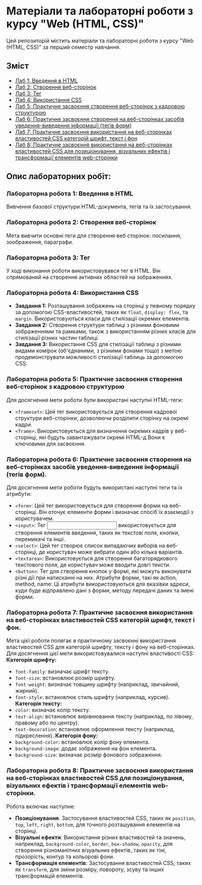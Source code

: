 # Матеріали та лабораторні роботи з курсу "Web (HTML, CSS)"

Цей репозиторій містить матеріали та лабораторні роботи з курсу "Web (HTML, CSS)" за перший семестр навчання.

## Зміст
- [Лаб 1: Введення в HTML](#лаб-1-введення-в-html)
- [Лаб 2: Створення веб-сторінок](#лаб-2-створення-веб-сторінок)
- [Лаб 3: Тег <area>](#лаб-3-тег-area)
- [Лаб 4: Використання CSS](#лаб-4-використання-css)
- [Лаб 5: Практичне засвоєння створення веб-сторінок з кадровою структурою](#лаб-5-практичне-засвоєння-створення-веб-сторінок-з-кадровою-структурою)
- [Лаб 6: Практичне засвоєння створення на веб-сторінках засобів уведення-виведення інформації (тегів форм)](#лаб-6-практичне-засвоєння-створення-на-веб-сторінках-засобів-уведення-виведення-інформації-тегів-форм)
- [Лаб 7: Практичне засвоєння використання на веб-сторінках властивостей CSS категорій шрифт, текст і фон](#лаб-7-практичне-засвоєння-використання-на-веб-сторінках-властивостей-css-категорій-шрифт-текст-і-фон)
- [Лаб 8: Практичне засвоєння використання на веб-сторінках властивостей CSS для позиціонування, візуальних ефектів і трансформації елементів web-сторінки](#лаб-8-практичне-засвоєння-використання-на-веб-сторінках-властивостей-css-для-позиціонування-візуальних-ефектів-і-трансформації-елементів-web-сторінки)

## Опис лабораторних робіт:

### Лабораторна робота 1: Введення в HTML
Вивчення базової структури HTML-документа, тегів та їх застосування.

### Лабораторна робота 2: Створення веб-сторінок
Мета вивчити основні теги для створення веб сторінок: посилання, зоображення, параграфи.

### Лабораторна робота 3: Тег <area>
У ході виконання роботи використовувався тег <area> в HTML. Він спрямований на створення активних областей на зображеннях.

### Лабораторна робота 4: Використання CSS
- **Завдання 1:** Розташування зображень на сторінці у певному порядку за допомогою CSS-властивостей, таких як `float`, `display: flex`, та `margin`. Використовуються класи для стилізації окремих елементів.
- **Завдання 2:** Створення структури таблиці з різними фоновими зображеннями та рамками, також з використанням різних класів для стилізації різних частин таблиці.
- **Завдання 3:** Використання CSS для стилізації таблиці з різними видами комірок (об'єднаними, з різними фонами тощо) з метою продемонструвати можливості стилізації таблиць за допомогою CSS.

### Лабораторна робота 5: Практичне засвоєння створення веб-сторінок з кадровою структурою
Для досягнення мети роботи були використані наступні HTML-теги:
- `<frameset>`: Цей тег використовується для створення кадрової структури веб-сторінки, дозволяючи розділити сторінку на окремі кадри.
- `<frame>`: Використовується для визначення окремих кадрів у веб-сторінці, які будуть завантажувати окремі HTML-д
Вони є ключовими для засвоєння.
  
### Лабораторна робота 6: Практичне засвоєння створення на веб-сторінках засобів уведення-виведення інформації (тегів форм).
Для досягнення мети роботи будуть використані наступні теги та їх атрибути:
- `<form>`: Цей тег використовується для створення форми на веб-сторінці. Він оточує елементи форми і визначає спосіб їх взаємодії з користувачем.
- `<input>`: Тег <input> використовується для створення елементів введення, таких як текстові поля, кнопки, перемикачі та інші.
- `<select>`: Цей тег створює список випадаючих виборів на веб-сторінці, де користувач може вибрати один або кілька варіантів.
- `<textarea>`: Використовується для створення багаторядкового текстового поля, де користувач може вводити довгі тексти.
- `<button>`: Тег для створення кнопок у формі, які можуть виконувати різні дії при натисканні на них.
Атрибути форми, такі як action, method, name: Ці атрибути використовуються для вказівки адреси, куди буде відправлено дані з форми, методу передачі даних та імені форми.

### Лабораторна робота 7: Практичне засвоєння використання на веб-сторінках властивостей CSS категорій шрифт, текст і фон.
Мета цієї роботи полягає в практичному засвоєнні використання властивостей CSS для категорій шрифту, тексту і фону на веб-сторінках. Для досягнення цієї мети використовувалися наступні властивості CSS:
**Категорія шрифту:**
- `font-family`: визначає шрифт тексту.
- `font-size`: встановлює розмір шрифту.
- `font-weight`: визначає товщину шрифту (наприклад, звичайний, жирний).
- `font-style`: встановлює стиль шрифту (наприклад, курсив).
**Категорія тексту:**
- `color`: визначає колір тексту.
- `text-align`: встановлює вирівнювання тексту (наприклад, по лівому, правому або по центру).
- `text-decoration`: встановлює оформлення тексту (наприклад, підкреслення).
**Категорія фону:**
- `background-color`: встановлює колір фону елемента.
- `background-image`: додає зображення на фон елемента.
- `background-size`: визначає розмір фонового зображення.

### Лабораторна робота 8: Практичне засвоєння використання на веб-сторінках властивостей CSS для позиціонування, візуальних ефектів і трансформації елементів web-сторінки.
Робота включає наступне:
- **Позиціонування**: Застосування властивостей CSS, таких як `position`, `top`, `left`, `right`, `bottom`, для точного розташування елементів на сторінці.
- **Візуальні ефекти**: Використання різних властивостей та значень, наприклад, `background-color`, `border`, `box-shadow`, `opacity`, для створення різноманітних візуальних ефектів, таких як тіні, прозорість, контур та кольорові фони.
- **Трансформація елементів**: Застосування властивостей CSS, таких як `transform`, для зміни розміру, повороту, зсуву та інших трансформацій елементів.
